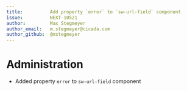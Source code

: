 ```yaml
---
title:          Add property `error` to `sw-url-field` component
issue:          NEXT-10521
author:         Max Stegmeyer
author_email:   m.stegmeyer@cicada.com
author_github:  @mstegmeyer
---
```

# Administration
* Added property `error` to `sw-url-field` component
